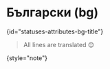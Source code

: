 # Български (bg)
{id="statuses-attributes-bg-title"}



> All lines are translated 😊
>
{style="note"}

